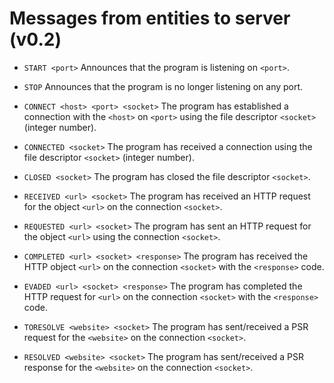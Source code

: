 Messages from entities to server (v0.2)
=======================================

- `START <port>`
Announces that the program is listening on `<port>`.

- `STOP`
Announces that the program is no longer listening on any port.

- `CONNECT <host> <port> <socket>`
The program has established a connection with the `<host>` on `<port>` using the file descriptor `<socket>` (integer number).

- `CONNECTED <socket>`
The program has received a connection using the file descriptor `<socket>` (integer number).

- `CLOSED <socket>`
The program has closed the file descriptor `<socket>`.

- `RECEIVED <url> <socket>`
The program has received an HTTP request for the object `<url>` on the connection `<socket>`.

- `REQUESTED <url> <socket>`
The program has sent an HTTP request for the object `<url>` using the connection `<socket>`.

- `COMPLETED <url> <socket> <response>`
The program has received the HTTP object `<url>` on the connection `<socket>` with the `<response>` code.

- `EVADED <url> <socket> <response>`
The program has completed the HTTP request for `<url>` on the connection `<socket>` with the `<response>` code.

- `TORESOLVE <website> <socket>`
The program has sent/received a PSR request for the `<website>` on the connection `<socket>`.

- `RESOLVED <website> <socket>`
The program has sent/received a PSR response for the `<website>` on the connection `<socket>`.

